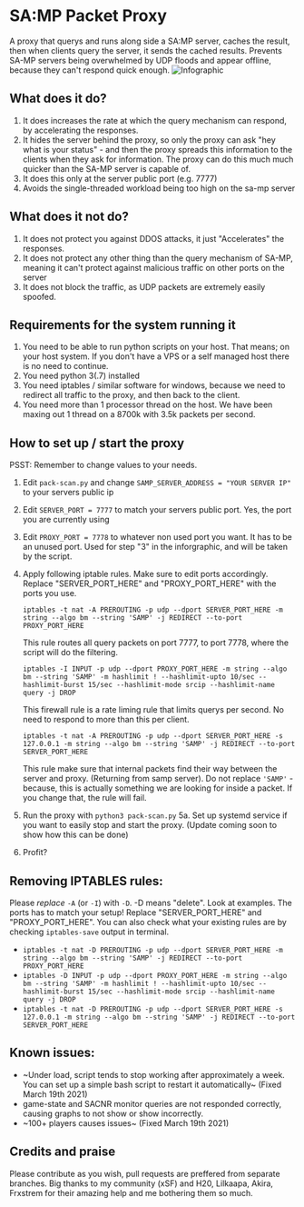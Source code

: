 # SA:MP Packet Proxy
A proxy that querys and runs along side a SA:MP server, caches the result, then when clients query the server, it sends the cached results. Prevents SA-MP servers being overwhelmed by UDP floods and appear offline, because they can't respond quick enough.
![Infographic](https://pics.ducky.rocks/images/2020/04/20/Untitled-Diagram-2.png)

## What does it do?
1. It does increases the rate at which the query mechanism can respond, by accelerating the responses.
2. It hides the server behind the proxy, so only the proxy can ask "hey what is your status" - and then the proxy spreads this information to the clients when they ask for information. The proxy can do this much much quicker than the SA-MP server is capable of.
3. It does this only at the server public port (e.g. 7777)
4. Avoids the single-threaded workload being too high on the sa-mp server

## What does it not do?
1. It does not protect you against DDOS attacks, it just "Accelerates" the responses.
2. It does not protect any other thing than the query mechanism of SA-MP, meaning it can't protect against malicious traffic on other ports on the server
3. It does not block the traffic, as UDP packets are extremely easily spoofed.

## Requirements for the system running it
1. You need to be able to run python scripts on your host. That means; on your host system. If you don't have a VPS or a self managed host there is no need to continue. 
2. You need python 3(.7) installed
3. You need iptables / similar software for windows, because we need to redirect all traffic to the proxy, and then back to the client.
4. You need more than 1 processor thread on the host. We have been maxing out 1 thread on a 8700k with 3.5k packets per second.

## How to set up / start the proxy
PSST: Remember to change values to your needs.
1. Edit `pack-scan.py` and change `SAMP_SERVER_ADDRESS = "YOUR SERVER IP"` to your servers public ip
2. Edit `SERVER_PORT = 7777` to match your servers public port. Yes, the port you are currently using
3. Edit `PROXY_PORT = 7778` to whatever non used port you want. It has to be an unused port. Used for step "3" in the inforgraphic, and will be taken by the script.
4. Apply following iptable rules. Make sure to edit ports accordingly. Replace "SERVER_PORT_HERE" and "PROXY_PORT_HERE" with the ports you use.

    `iptables -t nat -A PREROUTING -p udp --dport SERVER_PORT_HERE -m string --algo bm --string 'SAMP' -j REDIRECT --to-port PROXY_PORT_HERE`
   
    This rule routes all query packets on port 7777, to port 7778, where the script will do the filtering.
    
    `iptables -I INPUT -p udp --dport PROXY_PORT_HERE -m string --algo bm --string 'SAMP' -m hashlimit ! --hashlimit-upto 10/sec --hashlimit-burst 15/sec --hashlimit-mode srcip --hashlimit-name query -j DROP` 
    
    This firewall rule is a rate liming rule that limits querys per second. No need to respond to more than this per client.
    
    `iptables -t nat -A PREROUTING -p udp --dport SERVER_PORT_HERE -s 127.0.0.1 -m string --algo bm --string 'SAMP' -j REDIRECT --to-port SERVER_PORT_HERE` 
    
    This rule make sure that internal packets find their way between the server and proxy. (Returning from samp server). Do not replace `'SAMP'` - because, this is actually something we are looking for inside a packet. If you change that, the rule will fail.
5. Run the proxy with `python3 pack-scan.py`
5a. Set up systemd service if you want to easily stop and start the proxy. (Update coming soon to show how this can be done) 
6. Profit?
 
## Removing IPTABLES rules:
Please _replace_ `-A` (or `-I`) with `-D`. -D means "delete". Look at examples. The ports has to match your setup! Replace "SERVER_PORT_HERE" and "PROXY_PORT_HERE". You can also check what your existing rules are by checking `iptables-save` output in terminal.
- `iptables -t nat -D PREROUTING -p udp --dport SERVER_PORT_HERE -m string --algo bm --string 'SAMP' -j REDIRECT --to-port PROXY_PORT_HERE`
- `iptables -D INPUT -p udp --dport PROXY_PORT_HERE -m string --algo bm --string 'SAMP' -m hashlimit ! --hashlimit-upto 10/sec --hashlimit-burst 15/sec --hashlimit-mode srcip --hashlimit-name query -j DROP`
- `iptables -t nat -D PREROUTING -p udp --dport SERVER_PORT_HERE -s 127.0.0.1 -m string --algo bm --string 'SAMP' -j REDIRECT --to-port SERVER_PORT_HERE` 

## Known issues:
- ~Under load, script tends to stop working after approximately a week. You can set up a simple bash script to restart it automatically~ (Fixed March 19th 2021)
- game-state and SACNR monitor queries are not responded correctly, causing graphs to not show or show incorrectly.
- ~100+ players causes issues~ (Fixed March 19th 2021)

## Credits and praise
Please contribute as you wish, pull requests are preffered from separate branches.
Big thanks to my community (xSF) and H20, Lilkaapa, Akira, Frxstrem for their amazing help and me bothering them so much.


